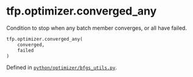 <div itemscope itemtype="http://developers.google.com/ReferenceObject">
<meta itemprop="name" content="tfp.optimizer.converged_any" />
<meta itemprop="path" content="Stable" />
</div>

# tfp.optimizer.converged_any

Condition to stop when any batch member converges, or all have failed.

``` python
tfp.optimizer.converged_any(
    converged,
    failed
)
```



Defined in [`python/optimizer/bfgs_utils.py`](https://github.com/tensorflow/probability/tree/master/tensorflow_probability/python/optimizer/bfgs_utils.py).

<!-- Placeholder for "Used in" -->
